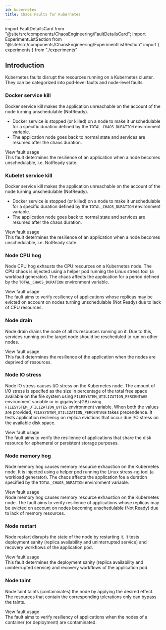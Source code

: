 ```yaml
---
id: kubernetes
title: Chaos Faults for Kubernetes
---
```


<!-- Import statement for Custom Components -->

import FaultDetailsCard from "@site/src/components/ChaosEngineering/FaultDetailsCard";
import ExperimentListSection from "@site/src/components/ChaosEngineering/ExperimentListSection"
import { experiments } from "./experiments"

<!-- Heading Description -->


<!-- Experiment List and Search Bar (every experiment added below, need to be added in this file also) -->

<ExperimentListSection experiments={experiments} />

## Introduction

Kubernetes faults disrupt the resources running on a Kubernetes cluster. They can be categorized into pod-level faults and node-level faults.

<!-- Code for Fault Card starts from here -->

<FaultDetailsCard category="kubernetes" subCategory="node">

### Docker service kill

Docker service kill makes the application unreachable on the account of the node turning unschedulable (NotReady).
- Docker service is stopped (or killed) on a node to make it unschedulable for a specific duration defined by the `TOTAL_CHAOS_DURATION` environment variable. 
- The application node goes back to normal state and services are resumed after the chaos duration. 

<accordion color="green">
    <summary>View fault usage</summary>
This fault determines the resilience of an application when a node becomes unschedulable, i.e. NotReady state.
</accordion>

</FaultDetailsCard>

<FaultDetailsCard category="kubernetes" subCategory="node">

### Kubelet service kill

Docker service kill makes the application unreachable on the account of the node turning unschedulable (NotReady).
- Docker service is stopped (or killed) on a node to make it unschedulable for a specific duration defined by the `TOTAL_CHAOS_DURATION` environment variable. 
- The application node goes back to normal state and services are resumed after the chaos duration. 

<accordion color="green">
    <summary>View fault usage</summary>
This fault determines the resilience of an application when a node becomes unschedulable, i.e. NotReady state.
</accordion>

</FaultDetailsCard>

<FaultDetailsCard category="kubernetes" subCategory="node">

### Node CPU hog

Node CPU hog exhausts the CPU resources on a Kubernetes node. The CPU chaos is injected using a helper pod running the Linux stress tool (a workload generator). The chaos affects the application for a period defined by the `TOTAL_CHAOS_DURATION` environment variable.

<accordion color="green">
    <summary>View fault usage</summary>
The fault aims to verify resiliency of applications whose replicas may be evicted on account on nodes turning unschedulable (Not Ready) due to lack of CPU resources.
</accordion>

</FaultDetailsCard>

<FaultDetailsCard category="kubernetes" subCategory="node">

### Node drain
 
Node drain drains the node of all its resources running on it. Due to this, services running on the target node should be rescheduled to run on other nodes. 

<accordion color="green">
    <summary>View fault usage</summary>
This fault determines the resilience of the application when the nodes are deprived of resources. 
</accordion>

</FaultDetailsCard>

<FaultDetailsCard category="kubernetes" subCategory="node">

### Node IO stress

Node IO stress causes I/O stress on the Kubernetes node. The amount of I/O stress is specifed as the size in percentage of the total free space available on the file system using `FILESYSTEM_UTILIZATION_PERCENTAGE` environment variable or in gigabytes(GB) using `FILESYSTEM_UTILIZATION_BYTES` environment variable. When both the values are provided, `FILESYSTEM_UTILIZATION_PERCENTAGE` takes precendence. It tests application resiliency on replica evictions that occur due I/O stress on the available disk space.

<accordion color="green">
    <summary>View fault usage</summary>
The fault aims to verify the resilience of applications that share the disk resource for ephemeral or persistent storage purposes.
</accordion>

</FaultDetailsCard>

<FaultDetailsCard category="kubernetes" subCategory="node">

### Node memory hog

Node memory hog causes memory resource exhaustion on the Kubernetes node. It is injected using a helper pod running the Linux stress-ng tool (a workload generator). The chaos affects the application foe a duration specified by the `TOTAL_CHAOS_DURATION` environment variable.

<accordion color="green">
    <summary>View fault usage</summary>
Node memory hog causes memory resource exhaustion on the Kubernetes node. The fault aims to verify resilience of applications whose replicas may be evicted on account on nodes becoming unschedulable (Not Ready) due to lack of memory resources.
</accordion>

</FaultDetailsCard>

<FaultDetailsCard category="kubernetes" subCategory="node">

### Node restart

Node restart disrupts the state of the node by restarting it. It tests deployment sanity (replica availability and uninterrupted service) and recovery workflows of the application pod.

<accordion color="green">
    <summary>View fault usage</summary>
This fault determines the deployment sanity (replica availability and uninterrupted service) and recovery workflows of the application pod.
</accordion>

</FaultDetailsCard>

<FaultDetailsCard category="kubernetes" subCategory="node">

### Node taint

Node taint taints (contaminates) the node by applying the desired effect. The resources that contain the corresponding tolerations only can bypass the taints.

<accordion color="green">
    <summary>View fault usage</summary>
The fault aims to verify resiliency of applications when the nodes of a container (or deployment) are contaminated.
</accordion>

</FaultDetailsCard>

